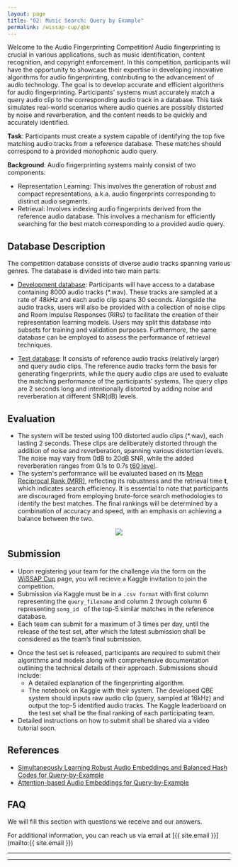 ```yaml
---
layout: page
title: "02: Music Search: Query by Example"
permalink: /wissap-cup/qbe
---
```


Welcome to the Audio Fingerprinting Competition! 
Audio fingerprinting is crucial in various applications, such as music identification, content recognition, and copyright enforcement. In this competition, participants will have the opportunity to showcase their expertise in developing innovative algorithms for audio fingerprinting, contributing to the advancement of audio technology.
The goal is to develop accurate and efficient algorithms for audio fingerprinting. Participants' systems must accurately match a query audio clip to the corresponding audio track in a database. This task simulates real-world scenarios where audio queries are possibly distorted by noise and reverberation, and the content needs to be quickly and accurately identified. 

**Task**: Participants must create a system capable of identifying the top five matching audio tracks from a reference database. These matches should correspond to a provided monophonic audio query.

**Background**:
Audio fingerprinting systems mainly consist of two components: 
- Representation Learning: This involves the generation of robust and compact representations, a.k.a. audio fingerprints corresponding to distinct audio segments.
- Retrieval:  Involves indexing audio fingerprints derived from the reference audio database. This involves a mechanism for efficiently searching for the best match corresponding to a provided audio query. 

<!-- - For a better picture, refer to the figure below. -->

## Database Description

The competition database consists of diverse audio tracks spanning various genres. The database is divided into two main parts: 

- <u>Development database</u>: Participants will have access to a database containing 8000 audio tracks (*.wav). These tracks are sampled at a rate of 48kHz and each audio clip spans 30 seconds. Alongside the audio tracks, users will also be provided with a collection of noise clips and Room Impulse Responses (RIRs) to facilitate the creation of their representation learning models. Users may split this database into subsets for training and validation purposes. Furthermore, the same database can be employed to assess the performance of retrieval techniques.

- <u>Test database</u>: It consists of reference audio tracks (relatively larger) and query audio clips. The reference audio tracks form the basis for generating fingerprints, while the query audio clips are used to evaluate the matching performance of the participants' systems. The query clips are 2 seconds long and intentionally distorted by adding noise and reverberation at different SNR(dB) levels.


## Evaluation

- The system will be tested using 100 distorted audio clips (*.wav), each lasting 2 seconds. These clips are deliberately distorted through the addition of noise and reverberation, spanning various distortion levels. The noise may vary from 0dB to 20dB SNR, while the added reverberation ranges from 0.1s to 0.7s [t60 level](https://en.wikipedia.org/wiki/Reverberation/).
- The system's performance will be evaluated based on its <a href="https://en.wikipedia.org/wiki/Mean_reciprocal_rank" target="_blank">Mean Reciprocal Rank (MRR)</a>, reflecting its robustness and the retrieval time **t**, which indicates search efficiency. It is essential to note that participants are discouraged from employing brute-force search methodologies to identify the best matches. The final rankings will be determined by a combination of accuracy and speed, with an emphasis on achieving a balance between the two.

<!-- - For all 100 chunks from the test set, the returned top-5 `file_ids` in order of the confidence for each shall be matched with the ground truth file_id. The final score will be the mean of the MRR score computed for all such query files.
- The final score for evaluation will be computed as- -->

<div align="center">
<img class="width-score width-max-100px" src="{{ "./images/score_qbe.png" | relative_url }}">
</div>

## Submission

- Upon registering your team for the challenge via the form on the [WiSSAP Cup](/wissap-cup) page, you will recieve a Kaggle invitation to join the competition.
- Submission via Kaggle must be in a `.csv format` with first column representing the `query_filename` and column 2 through column 6 representing `song_id ` of the top-5 similar matches in the reference database. 
- Each team can submit for a maximum of 3 times per day, until the release of the test set, after which the latest submission shall be considered as the team’s final submission. 
<!-- - The aim should be to achieve robust embeddings given an audio chunk, such that it is insensitive to noise and distortions. For generalization, the training set also consists of some noisy and distorted audio recordings. -->
- Once the test set is released, participants are required to submit their algorithms and models along with comprehensive documentation outlining the technical details of their approach. Submissions should include:
    - A detailed explanation of the fingerprinting algorithm.
    - The notebook on Kaggle with their system. The developed QBE system should inputs raw audio clip (query, sampled at 16kHz) and output the top-5 identified audio tracks. The Kaggle leaderboard on the test set shall be the final ranking of each participating team.
- Detailed instructions on how to submit shall be shared via a video tutorial soon.

## References

- [Simultaneously Learning Robust Audio Embeddings and Balanced Hash Codes for Query-by-Example](https://ieeexplore.ieee.org/abstract/document/10096103)
- [Attention-based Audio Embeddings for Query-by-Example](https://arxiv.org/pdf/2210.08624.pdf)

<!-- 1. model train for rep learning
2. dbs: 
    1. fma_small (8K music files) for training, fma_med (30K music files) for test (building fingerprint database). 
    2. noises and rirs (MUSAN)
3. build search system: input: .wav file output: song id, time offset
4. metric: does a song id match (Recall)? if yes, is the retrieved time offset differernce is within +-0.1s? MRR?? -->

## FAQ

We will fill this section with questions we receive and our answers.

For additional information, you can reach us via email at [{{ site.email }}](mailto:{{ site.email }})

---
---